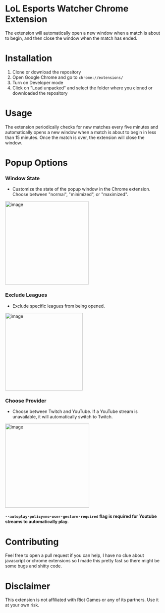 # LoL Esports Watcher Chrome Extension
The extension will automatically open a new window when a match is about to begin, and then close the window when the match has ended. 

# Installation

1. Clone or download the repository
2. Open Google Chrome and go to `chrome://extensions/`
3. Turn on Developer mode
4. Click on "Load unpacked" and select the folder where you cloned or downloaded the repository

# Usage
The extension periodically checks for new matches every five minutes and automatically opens a new window when a match is about to begin in less than 15 minutes. Once the match is over, the extension will close the window. 

# Popup Options

### Window State
- Customize the state of the popup window in the Chrome extension. Choose between "normal", "minimized", or "maximized".

<img width="269" alt="image" src="https://github.com/DeepDeepDeep/LoLEsportsWatcher/assets/54153890/e371d034-d406-4f90-9a86-93d7b67d419e">


### Exclude Leagues
- Exclude specific leagues from being opened.

<img width="250" alt="image" src="https://github.com/DeepDeepDeep/LoLEsportsWatcher/assets/54153890/e073b098-8e2d-44c2-9fad-2bb8f5174e07">

### Choose Provider
- Choose between Twitch and YouTube. If a YouTube stream is unavailable, it will automatically switch to Twitch.

<img width="271" alt="image" src="https://github.com/DeepDeepDeep/LoLEsportsWatcher/assets/54153890/b76cc6dd-9a10-4630-8b69-6dcecd87321f">


#### `--autoplay-policy=no-user-gesture-required` flag is required for Youtube streams to automatically play.

# Contributing 
Feel free to open a pull request if you can help, I have no clue about javascript or chrome extensions so I made this pretty fast so there might be some bugs and shitty code.


# Disclaimer
This extension is not affiliated with Riot Games or any of its partners. Use it at your own risk.
